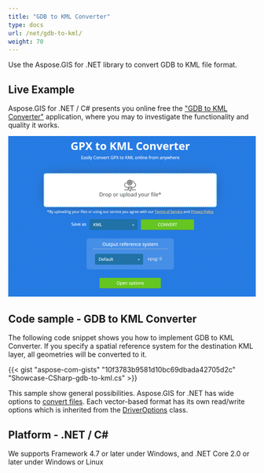 ```yaml
---
title: "GDB to KML Converter"
type: docs
url: /net/gdb-to-kml/
weight: 70
---
```


Use the Aspose.GIS for .NET library to convert GDB to KML file format.

## **Live Example**

Aspose.GIS for .NET / C# presents you online free the ["GDB to KML Converter"](https://products.aspose.app/gis/conversion/gdb-to-kml) application, where you may to investigate the functionality and quality it works.

![GDB to KML Converter App](conversion.png)

## **Code sample - GDB to KML Converter**

The following code snippet shows you how to implement GDB to KML Converter. If you specify a spatial reference system for the destination KML layer, all geometries will be converted to it. 

{{< gist "aspose-com-gists" "10f3783b9581d10bc69dbada42705d2c" "Showcase-CSharp-gdb-to-kml.cs" >}}

This sample show general possibilities. Aspose.GIS for .NET has wide options to [convert files](https://docs.aspose.com/gis/net/vector-layers/). Each vector-based format has its own read/write options which is inherited from the [DriverOptions](https://apireference.aspose.com/gis/net/aspose.gis/driveroptions) class.

## **Platform - .NET / C#**

We supports Framework 4.7 or later under Windows, and .NET Core 2.0 or later under Windows or Linux
